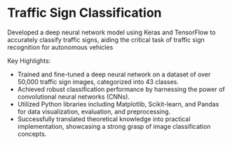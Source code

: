 # Traffic Sign Classification

Developed a deep neural network model using Keras and TensorFlow to accurately classify traffic signs, aiding the critical task of traffic sign recognition for autonomous vehicles<br>

Key Highlights:
+  Trained and fine-tuned a deep neural network on a dataset of over 50,000 traffic sign images, categorized into 43 classes.
+  Achieved robust classification performance by harnessing the power of convolutional neural networks (CNNs).
+  Utilized Python libraries including Matplotlib, Scikit-learn, and Pandas for data visualization, evaluation, and preprocessing.
+  Successfully translated theoretical knowledge into practical implementation, showcasing a strong grasp of image classification concepts.
